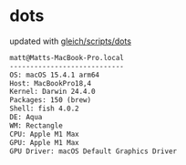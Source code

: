 # dots

updated with [gleich/scripts/dots](https://github.com/gleich/scripts/tree/main/dots)

```txt
matt@Matts-MacBook-Pro.local 
---------------------------- 
OS: macOS 15.4.1 arm64 
Host: MacBookPro18,4 
Kernel: Darwin 24.4.0 
Packages: 150 (brew) 
Shell: fish 4.0.2 
DE: Aqua 
WM: Rectangle 
CPU: Apple M1 Max 
GPU: Apple M1 Max 
GPU Driver: macOS Default Graphics Driver
```